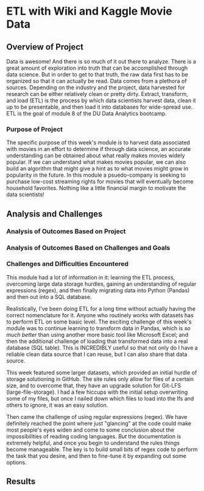 # ETL with Wiki and Kaggle Movie Data

## Overview of Project
Data is awesome! And there is so much of it out there to analyze. There is a great amount of exploration into truth that can be accomplished through data science. But in order to get to that truth, the raw data first has to be organized so that it can actually be read. Data comes from a plethora of sources. Depending on the industry and the project, data harvested for research can be either relatively clean or pretty dirty. Extract, transform, and load (ETL) is the process by which data scientists harvest data, clean it up to be presentable, and then load it into databases for wide-spread use. ETL is the goal of module 8 of the DU Data Analytics bootcamp.

### Purpose of Project
The specific purpose of this week's module is to harvest data associated with movies in an effort to determine if through data science, an accurate understanding can be obtained about what really makes movies widely popular. If we can understand what makes movies popular, we can also build an algorithm that might give a hint as to what movies might grow in popularity in the future. In this module a psuedo-company is seeking to purchase low-cost streaming rights for movies that will eventually become household favorites. Nothing like a little financial margin to motivate the data scientists!

## Analysis and Challenges

### Analysis of Outcomes Based on Project

### Analysis of Outcomes Based on Challenges and Goals

### Challenges and Difficulties Encountered
This module had a lot of information in it: learning the ETL process, overcoming large data storage hurdles, gaining an understanding of regular expressions (regex), and then finally migrating data into Python (Pandas) and then out into a SQL database.

Realistically, I've been doing ETL for a long time without actually having the correct nomenclature for it. Anyone who routinely works with datasets has to perform ETL on some basic level. The exciting challenge of this week's module was to continue learning to transform data in Pandas, which is <i>so much better</i> than using another more basic tool like Microsoft Excel; and then the additional challenge of loading that transformed data into a real database (SQL table). This is INCREDIBLY useful so that not only do I have a reliable clean data source that I can reuse, but I can also share that data source.

This week featured some larger datasets, which provided an initial hurdle of storage solutioning in GitHub. The site rules only allow for files of a certain size, and to overcome that, they have an upgrade solution for Git-LFS (large-file-storage). I had a few hiccups with the initial setup overwriting some of my files, but once I nailed down which files to load into the lfs and others to ignore, it was an easy solution.

Then came the challenge of using regular expressions (regex). We have definitely reached the point where just "glancing" at the code could make most people's eyes widen and come to some conclusion about the impossibilities of reading coding languages. <i>But</i> the documentation is extremely helpful, and once you begin to understand the rules things become manageable. The key is to build small bits of regex code to perform the task that you desire, and then to fine-tune it by expanding out some options.

## Results
